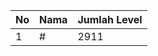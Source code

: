 | No | Nama            | Jumlah Level |
|----|-----------------|--------------|
| 1  | #    |    2911        |
